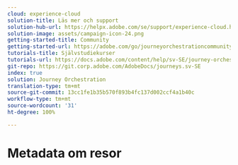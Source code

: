 ```yaml
---
cloud: experience-cloud
solution-title: Läs mer och support
solution-hub-url: https://helpx.adobe.com/se/support/experience-cloud.html
solution-image: assets/campaign-icon-24.png
getting-started-title: Community
getting-started-url: https://adobe.com/go/journeyorchestrationcommunity
tutorials-title: Självstudiekurser
tutorials-url: https://docs.adobe.com/content/help/sv-SE/journey-orchestration-learn/tutorials/understanding-journey-orchestration.html
git-repo: https://git.corp.adobe.com/AdobeDocs/journeys.sv-SE
index: true
solution: Journey Orchestration
translation-type: tm+mt
source-git-commit: 13cc1fe1b35b570f893b4fc137d002ccf4a1b40c
workflow-type: tm+mt
source-wordcount: '31'
ht-degree: 100%

---
```



# Metadata om resor
